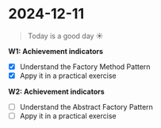 # **2024-12-11**

> Today is a good day ☀️

**W1: Achievement indicators**
- [x] Understand the Factory Method Pattern
- [x] Appy it in a practical exercise

**W2: Achievement indicators**
- [ ] Understand the Abstract Factory Pattern
- [ ] Appy it in a practical exercise
